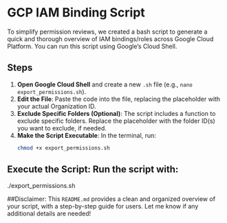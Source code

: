 # GCP IAM Binding Script

To simplify permission reviews, we created a bash script to generate a quick and thorough overview of IAM bindings/roles across Google Cloud Platform. You can run this script using Google’s Cloud Shell.

## Steps

1. **Open Google Cloud Shell** and create a new `.sh` file (e.g., `nano export_permissions.sh`).
2. **Edit the File**: Paste the code into the file, replacing the placeholder with your actual Organization ID.
3. **Exclude Specific Folders (Optional)**: The script includes a function to exclude specific folders. Replace the placeholder with the folder ID(s) you want to exclude, if needed.
4. **Make the Script Executable**: In the terminal, run:
   ```bash
   chmod +x export_permissions.sh

## Execute the Script: Run the script with:
./export_permissions.sh

##Disclaimer:
This `README.md` provides a clean and organized overview of your script, with a step-by-step guide for users. Let me know if any additional details are needed!
